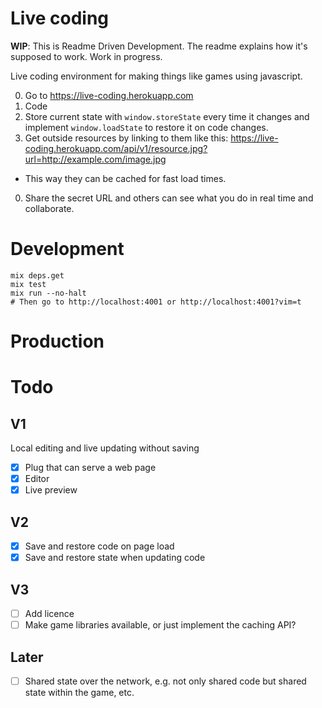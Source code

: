# Live coding

**WIP**: This is Readme Driven Development. The readme explains how it's supposed to work. Work in progress.

Live coding environment for making things like games using javascript.

0. Go to https://live-coding.herokuapp.com
0. Code
0. Store current state with `window.storeState` every time it changes and implement `window.loadState` to restore it on code changes.
0. Get outside resources by linking to them like this: https://live-coding.herokuapp.com/api/v1/resource.jpg?url=http://example.com/image.jpg
  - This way they can be cached for fast load times.
0. Share the secret URL and others can see what you do in real time and collaborate.

# Development

    mix deps.get
    mix test
    mix run --no-halt
    # Then go to http://localhost:4001 or http://localhost:4001?vim=t

# Production

# Todo

## V1

Local editing and live updating without saving

- [x] Plug that can serve a web page
- [x] Editor
- [x] Live preview

## V2

- [x] Save and restore code on page load
- [x] Save and restore state when updating code

## V3

- [ ] Add licence
- [ ] Make game libraries available, or just implement the caching API?

## Later

- [ ] Shared state over the network, e.g. not only shared code but shared state within the game, etc.
